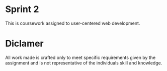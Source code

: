 # Sprint 2
This is coursework assigned to user-centered web development.

# Diclamer
All work made is crafted only to meet specific requirements given by the assignment and is not representative of the individuals skill and knowledge.
